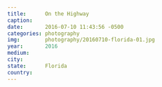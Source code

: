 ```yaml
---
title:  	On the Highway
caption:
date:   	2016-07-10 11:43:56 -0500
categories: photography
img:		photography/20160710-florida-01.jpg
year:		2016
medium:
city:
state:		Florida
country:
---
```

